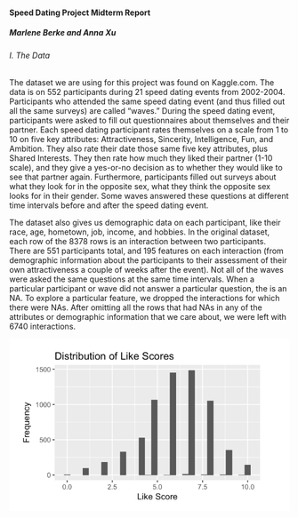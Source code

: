 #### Speed Dating Project Midterm Report
##### Marlene Berke and Anna Xu
###### I. The Data
The dataset we are using for this project was found on Kaggle.com. The data is on 552 participants during 21 speed dating events from 2002-2004. Participants who attended the same speed dating event (and thus filled out all the same surveys) are called “waves.” During the speed dating event, participants were asked to fill out questionnaires about themselves and their partner. Each speed dating participant rates themselves on a scale from 1 to 10 on five key attributes: Attractiveness, Sincerity, Intelligence, Fun, and Ambition. They also rate their date those same five key attributes, plus Shared Interests. They then rate how much they liked their partner (1-10 scale), and they give a yes-or-no decision as to whether they would like to see that partner again. Furthermore, participants filled out surveys about what they look for in the opposite sex, what they think the opposite sex looks for in their gender. Some waves answered these questions at different time intervals before and after the speed dating event.

The dataset also gives us demographic data on each participant, like their race, age, hometown, job, income, and hobbies.  In the original dataset, each row of the 8378 rows is an interaction between two participants. There are 551 participants total, and 195 features on each interaction (from demographic information about the participants to their assessment of their own attractiveness a couple of weeks after the event).
Not all of the waves were asked the same questions at the same time intervals. When a particular participant or wave did not answer a particular question, the is an NA. To explore a particular feature, we dropped the interactions for which there were NAs. After omitting all the rows that had NAs in any of the attributes or demographic information that we care about, we were left with 6740 interactions. 


![](https://github.com/annasxu/speed-dating/blob/master/Figure1.png)


